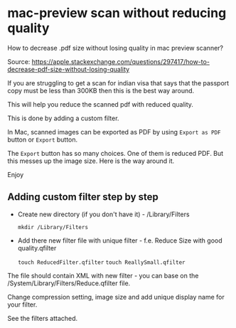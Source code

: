 # mac-preview scan without reducing quality
How to decrease .pdf size without losing quality in mac preview scanner? 

Source: https://apple.stackexchange.com/questions/297417/how-to-decrease-pdf-size-without-losing-quality

If you are struggling to get a scan for indian visa that says that the passport copy must be less than 300KB then this is the best way around.

This will help you reduce the scanned pdf with reduced quality.

This is done by adding a custom filter. 

In Mac, scanned images can be exported as PDF by using `Export as PDF` button or `Export` button.

The `Export` button has so many choices. One of them is reduced PDF. But this messes up the image size. Here is the way around it.

Enjoy

## Adding custom filter step by step
- Create new directory (if you don't have it) - /Library/Filters
  
  `mkdir /Library/Filters`
    
- Add there new filter file with unique filter - f.e. Reduce Size with good quality.qfilter

  `touch ReducedFilter.qfilter`
  `touch ReallySmall.qfilter`

The file should contain XML with new filter - you can base on the /System/Library/Filters/Reduce.qfilter file.

Change compression setting, image size and add unique display name for your filter.

See the filters attached.
